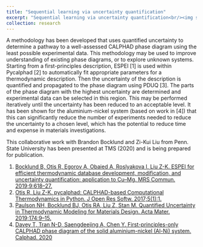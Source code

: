 ```yaml
---
title: "Sequential learning via uncertainty quantification"
excerpt: "Sequential learning via uncertainty quantification<br/><img src='AlNi_uq_Davey2020.png'>"
collection: research
---
```


A methodology has been developed that uses quantified uncertainty to determine a pathway to a well-assessed CALPHAD phase diagram using the least possible experimental data. This methodology may be used to improve understanding of existing phase diagrams, or to explore unknown systems. Starting from a first-principles description, ESPEI [1] is used within Pycalphad [2] to automatically fit appropriate parameters for a thermodynamic description. Then the uncertainty of the description is quantified and propagated to the phase diagram using PDUQ [3]. The parts of the phase diagram with the highest uncertainty are determined and experimental data can be selected in this region. This may be performed iteratively until the uncertainty has been reduced to an acceptable level. It has been shown for the aluminium-nickel system (based on work in [4]) that this can significantly reduce the number of experiments needed to reduce the uncertainty to a chosen level, which has the potential to reduce time and expense in materials investigations.

This collaborative work with Brandon Bocklund and Zi-Kui Liu from Penn. State University has been presented at TMS (2020) and is being prepared for publication.  

1. [Bocklund B, Otis R, Egorov A, Obaied A, Roslyakova I, Liu Z-K. ESPEI for efficient thermodynamic database development, modification, and uncertainty quantification: application to Cu–Mg. MRS Commun. 2019;9:618–27.](https://doi.org/10.1557/mrc.2019.59)
2. [Otis R, Liu Z-K. pycalphad: CALPHAD-based Computational Thermodynamics in Python. J Open Res Softw. 2017;5(1):1.](http://doi.org/10.5334/jors.140)
3. [Paulson NH, Bocklund BJ, Otis RA, Liu Z, Stan M. Quantified Uncertainty in Thermodynamic Modeling for Materials Design. Acta Mater. 2019;174:9–15.](https://doi.org/10.1016/j.actamat.2019.05.017)
4. [Davey T, Tran N-D, Saengdeejing A, Chen Y. First-principles-only CALPHAD phase diagram of the solid aluminium-nickel (Al-Ni) system. Calphad. 2020](http://tessadavey.com/research/first_principles_phase_diagrams)